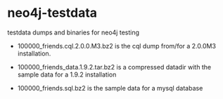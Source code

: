 neo4j-testdata
==============

testdata dumps and binaries for neo4j testing

- 100000_friends.cql.2.0.0.M3.bz2 is the cql dump from/for a 
  2.0.0M3 installation. 

- 100000_friends_data.1.9.2.tar.bz2 is a compressed datadir with
  the sample data for a 1.9.2 installation

- 100000_friends.sql.bz2 is the sample data for a mysql database

